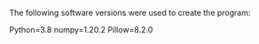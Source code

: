The following software versions were used to create the program:

Python=3.8
numpy=1.20.2
Pillow=8.2.0
